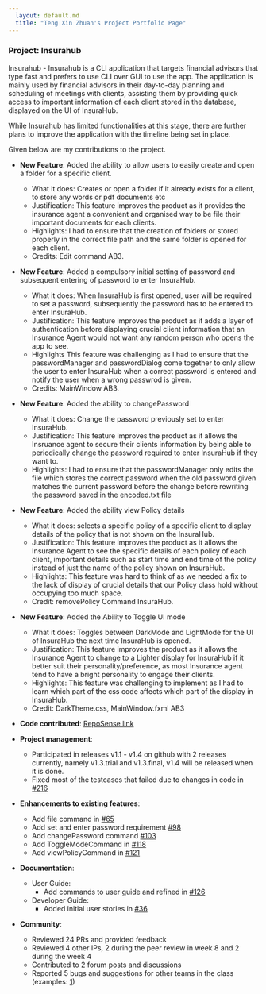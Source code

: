 ```yaml
---
  layout: default.md
  title: "Teng Xin Zhuan's Project Portfolio Page"
---
```


### Project: Insurahub

Insurahub - Insurahub is a CLI application that targets financial advisors that type fast and prefers to use CLI over GUI to use the app.
The application is mainly used by financial advisors in their day-to-day planning and scheduling of meetings with clients,
assisting them by providing quick access to important information of each client stored in the database, displayed on the UI of InsuraHub.

While Insurahub has limited functionalities at this stage, there are further plans to improve the application with the timeline being set in place.

Given below are my contributions to the project.

- **New Feature**: Added the ability to allow users to easily create and open a folder for a specific client.

  - What it does: Creates or open a folder if it already exists for a client, to store any words or pdf documents etc
  - Justification: This feature improves the product as it provides the insurance agent a convenient and organised way to be file their important documents for each clients.
  - Highlights: I had to ensure that the creation of folders or stored properly in the correct file path and the same folder is opened for each client.
  - Credits: Edit command AB3.

- **New Feature**: Added a compulsory initial setting of password and subsequent entering of password to enter InsuraHub.

  - What it does: When InsuraHub is first opened, user will be required to set a password, subsequently the password has to be entered to enter InsuraHub.
  - Justification: This feature improves the product as it adds a layer of authentication before displaying crucial client information that an Insurance Agent would not want any random person who opens the app to see.
  - Highlights This feature was challenging as I had to ensure that the passwordManager and passwordDialog come together to only allow the user to enter InsuraHub when a correct password is entered and notify the user when a wrong passwrod is given.
  - Credits: MainWindow AB3.

- **New Feature**: Added the ability to changePassword

  - What it does: Change the password previously set to enter InsuraHub.
  - Justification: This feature improves the product as it allows the Insruance agent to secure their clients information by being able to periodically change the password required to enter InsuraHub if they want to.
  - Highlights: I had to ensure that the passwordManager only edits the file which stores the correct password when the old password given matches the current password before the change before rewriting the password saved in the encoded.txt file

- **New Feature**: Added the ability view Policy details
  - What it does: selects a specific policy of a specific client to display details of the policy that is not shown on the InsuraHub.
  - Justification: This feature improves the product as it allows the Insurance Agent to see the specific details of each policy of each client, important details such as start time and end time of the policy instead of just the name of the policy shown on InsuraHub.
  - Highlights: This feature was hard to think of as we needed a fix to the lack of display of crucial details that our Policy class hold without occupying too much space.
  - Credit: removePolicy Command InsuraHub.

- **New Feature**: Added the Ability to Toggle UI mode
  - What it does: Toggles between DarkMode and LightMode for the UI of InsuraHub the next time InsuraHub is opened.
  - Justification: This feature improves the product as it allows the Insurance Agent to change to a Lighter display for InsuraHub if it better suit their personality/preference, as most Insurance agent tend to have a bright personality to engage their clients.
  - Highlights: This feature was challenging to implement as I had to learn which part of the css code affects which part of the display in InsuraHub.
  - Credit: DarkTheme.css, MainWindow.fxml AB3


- **Code contributed**: [RepoSense link](https://nus-cs2103-ay2324s1.github.io/tp-dashboard/?search=aarontxz&breakdown=true)

- **Project management**:

  - Participated in releases v1.1 - v1.4 on github with 2 releases currently, namely v1.3.trial and v1.3.final, v1.4 will be released when it is done.
  - Fixed most of the testcases that failed due to changes in code in [\#216](https://github.com/AY2324S1-CS2103-W14-1/tp/pull/216)

- **Enhancements to existing features**:

  - Add file command in [\#65](https://github.com/AY2324S1-CS2103-W14-1/tp/pull/65)
  - Add set and enter password requirement [\#98](https://github.com/AY2324S1-CS2103-W14-1/tp/pull/98)
  - Add changePassword command [\#103](https://github.com/AY2324S1-CS2103-W14-1/tp/pull/103)
  - Add ToggleModeCommand in [\#118](https://github.com/AY2324S1-CS2103-W14-1/tp/pull/118)
  - Add viewPolicyCommand in [\#121](https://github.com/AY2324S1-CS2103-W14-1/tp/pull/121)

- **Documentation**:

  - User Guide:
    - Add commands to user guide and refined in [\#126](https://github.com/AY2324S1-CS2103-W14-1/tp/pull/126)
  - Developer Guide:
    - Added initial user stories in [\#36](https://github.com/AY2324S1-CS2103-W14-1/tp/pull/36)

- **Community**:

  - Reviewed 24 PRs and provided feedback
  - Reviewed 4 other IPs, 2 during the peer review in week 8 and 2 during the week 4
  - Contributed to 2 forum posts and discussions
  - Reported 5 bugs and suggestions for other teams in the class (examples: [1](https://github.com/AY2324S1-CS2103T-W16-4/tp/issues/124))
